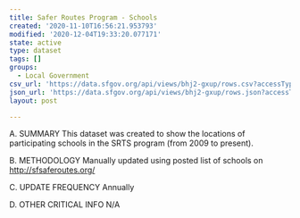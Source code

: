 ```yaml
---
title: Safer Routes Program - Schools
created: '2020-11-10T16:56:21.953793'
modified: '2020-12-04T19:33:20.077171'
state: active
type: dataset
tags: []
groups:
  - Local Government
csv_url: 'https://data.sfgov.org/api/views/bhj2-gxup/rows.csv?accessType=DOWNLOAD'
json_url: 'https://data.sfgov.org/api/views/bhj2-gxup/rows.json?accessType=DOWNLOAD'
layout: post

---
```

A. SUMMARY This dataset was created to show the locations of participating schools in the SRTS program (from 2009 to present).

B. METHODOLOGY  Manually updated using posted list of schools on http://sfsaferoutes.org/

C. UPDATE FREQUENCY  Annually 

D. OTHER CRITICAL INFO  N/A
